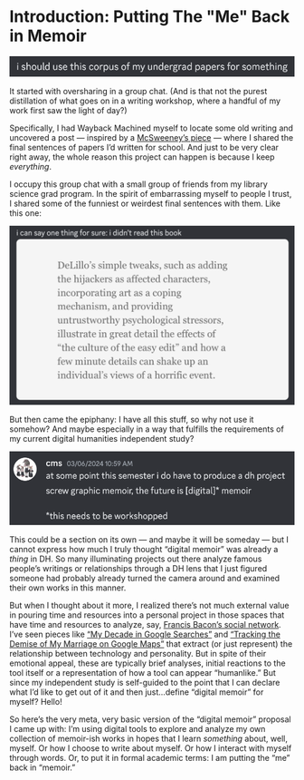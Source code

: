 # Introduction: Putting The "Me" Back in Memoir

![A Discord message that says: I should use this corpus of my undergrad papers for something](images/hd-1.png)

It started with oversharing in a group chat. (And is that not the purest distillation of what goes on in a writing workshop, where a handful of my work first saw the light of day?)

Specifically, I had Wayback Machined myself to locate some old writing and uncovered a post — inspired by a [McSweeney’s piece](https://www.mcsweeneys.net/articles/final-sentences-of-essays-i-wrote-in-college) — where I shared the final sentences of papers I’d written for school. And just to be very clear right away, the whole reason this project can happen is because I keep _everything_.

I occupy this group chat with a small group of friends from my library science grad program. In the spirit of embarrassing myself to people I trust, I shared some of the funniest or weirdest final sentences with them. Like this one:

![A Discord message that says: I can say one thing for sure, I didn't read this book. There is a screenshot of text below that says: DeLillo's simple tweaks, such as adding the hijackers as affected characters, incorporating art as a coping mechanism, and providing untrustworthy psychological stressors, illustrate in great detail the effects of "the culture of the easy edit" and how a few minute details can shake up an individual's views of a horrific event.](images/hd-2.png)

But then came the epiphany: I have all this stuff, so why not use it somehow? And maybe especially in a way that fulfills the requirements of my current digital humanities independent study?

![A Discord message that says: At some point this semester I do have to produce a DH project. Screw graphic memoir, the future is digital memoir... this needs to be workshopped](images/hd-3.png)

This could be a section on its own — and maybe it will be someday — but I cannot express how much I truly thought “digital memoir” was already a _thing_ in DH. So many illuminating projects out there analyze famous people’s writings or relationships through a DH lens that I just figured someone had probably already turned the camera around and examined their own works in this manner.

But when I thought about it more, I realized there’s not much external value in pouring time and resources into a personal project in those spaces that have time and resources to analyze, say, [Francis Bacon’s social network](http://www.sixdegreesoffrancisbacon.com/). I’ve seen pieces like [“My Decade in Google Searches”](https://www.nytimes.com/interactive/2019/12/27/opinion/sunday/decade-google-search.html) and [“Tracking the Demise of My Marriage on Google Maps”](https://www.nytimes.com/2019/01/04/style/modern-love-end-of-marriage-google-maps.html) that extract (or just represent) the relationship between technology and personality. But in spite of their emotional appeal, these are typically brief analyses, initial reactions to the tool itself or a representation of how a tool can appear “humanlike.” But since my independent study is self-guided to the point that I can declare what I’d like to get out of it and then just…define “digital memoir” for myself? Hello!

So here’s the very meta, very basic version of the “digital memoir” proposal I came up with: I’m using digital tools to explore and analyze my own collection of memoir-ish works in hopes that I learn _something_ about, well, myself. Or how I choose to write about myself. Or how I interact with myself through words. Or, to put it in formal academic terms: I am putting the “me” back in “memoir.”